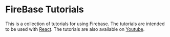 # FireBase Tutorials

This is a collection of tutorials for using Firebase. The tutorials are intended to be used with [React](https:www.react.com). The tutorials are also available on [Youtube](https://www.youtube.com/watch?v=9zdvmgGsww0&list=PL4cUxeGkcC9jERUGvbudErNCeSZHWUVlb).
